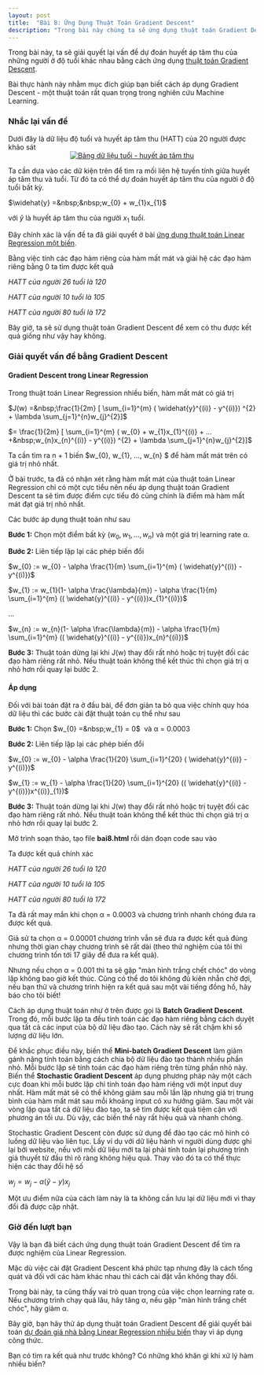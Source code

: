 ```yaml
---
layout: post
title:  "Bài 8: Ứng Dụng Thuật Toán Gradient Descent"
description: "Trong bài này chúng ta sẽ ứng dụng thuật toán Gradient Descent trong Machine Learning để dự đoán huyết áp tâm thu của những người ở độ tuổi khác nhau."
---
```


Trong bài này, ta sẽ giải quyết lại vấn đề dự đoán huyết áp tâm thu của những người ở độ tuổi khác nhau bằng cách ứng dụng <a href="https://dathoangnd.blogspot.com/2018/07/gradient-descent.html" rel="noopener" target="_blank">thuật toán Gradient Descent</a>.

Bài thực hành này nhằm mục đích giúp bạn biết cách áp dụng Gradient Descent - một thuật toán rất quan trọng trong nghiên cứu Machine Learning.
<!--more-->
<h3>
Nhắc lại vấn đề</h3>
Dưới đây là dữ liệu độ tuổi và huyết áp tâm thu (HATT) của 20 người được khảo sát

<div class="separator" style="clear: both; text-align: center;">
<a href="https://3.bp.blogspot.com/-wFpNeT5e4v8/W0VqLd7xQCI/AAAAAAAAD2k/zYJzqJmAA7AZ8jwiX3KQAduD2y2E32I5ACPcBGAYYCw/s1600/1.jpg" imageanchor="1" style="margin-left: 1em; margin-right: 1em;"><img alt="Bảng dữ liệu tuổi - huyết áp tâm thu" border="0" data-original-height="647" data-original-width="500" src="https://3.bp.blogspot.com/-wFpNeT5e4v8/W0VqLd7xQCI/AAAAAAAAD2k/zYJzqJmAA7AZ8jwiX3KQAduD2y2E32I5ACPcBGAYYCw/s1600/1.jpg" title="Bảng dữ liệu tuổi - huyết áp tâm thu" /></a></div>


Ta cần dựa vào các dữ kiện trên để tìm ra mối liên hệ tuyến tính giữa huyết áp tâm thu và tuổi. Từ đó ta có thể dự đoán huyết áp tâm thu của người ở độ tuổi bất kỳ.

$\widehat{y} =&nbsp;&nbsp;w_{0} + w_{1}x_{1}$

với&nbsp;$\widehat{y}$ là huyết áp tâm thu của người $x_{1}$ tuổi.

Đây chính xác là vấn đề ta đã giải quyết ở bài <a href="https://dathoangnd.blogspot.com/2018/07/ung-dung-linear-regression-mot-bien.html" rel="noopener" target="_blank">ứng dụng thuật toán Linear Regression một biến</a>.

Bằng việc tính các đạo hàm riêng của hàm mất mát và giải hệ các đạo hàm riêng bằng 0 ta tìm được kết quả

<i>HATT của người 26 tuổi là 120</i>

<i>HATT của người 10 tuổi là 105</i>

<i>HATT của người 80 tuổi là 172</i>

Bây giờ, ta sẽ sử dụng thuật toán Gradient Descent để xem có thu được kết quả giống như vậy hay không.
<h3>
Giải quyết vấn đề bằng Gradient Descent</h3>
<h4>
Gradient Descent trong Linear Regression</h4>
Trong thuật toán Linear Regression nhiều biến, hàm mất mát có giá trị

$J(w) =&nbsp;\frac{1}{2m} [ \sum_{i=1}^{m} ( \widehat{y}^{(i)} - y^{(i)}) ^{2} + \lambda \sum_{j=1}^{n}w_{j}^{2}]$

$= \frac{1}{2m} [ \sum_{i=1}^{m} ( w_{0} + w_{1}x_{1}^{(i)} + ... +&nbsp;w_{n}x_{n}^{(i)} - y^{(i)}) ^{2} + \lambda \sum_{j=1}^{n}w_{j}^{2}]$

Ta cần tìm ra&nbsp;n + 1 biến $w_{0}, w_{1}, ..., w_{n} $ để hàm mất mát trên có giá trị nhỏ nhất.

Ở bài trước, ta đã có nhận xét rằng hàm mất mát của thuật toán Linear Regression chỉ có một cực tiểu nên nếu áp dụng thuật toán Gradient Descent ta sẽ tìm được điểm cực tiểu đó cũng chính là điểm mà hàm mất mát đạt giá trị nhỏ nhất.

Các bước áp dụng thuật toán như sau

<strong>Bước 1:</strong>&nbsp;Chọn một điểm bất kỳ&nbsp;$(w_{0}, w_{1}, ..., w_{n})$ và một giá trị learning rate&nbsp;α.

<strong>Bước 2:</strong>&nbsp;Liên tiếp lặp lại các phép biến đổi

$w_{0} := w_{0} - \alpha \frac{1}{m} \sum_{i=1}^{m} ( \widehat{y}^{(i)} - y^{(i)})$

$w_{1} := w_{1}(1- \alpha \frac{\lambda}{m}) - \alpha \frac{1}{m} \sum_{i=1}^{m} (( \widehat{y}^{(i)} - y^{(i)})x_{1}^{(i)})$

...

$w_{n} := w_{n}(1- \alpha \frac{\lambda}{m}) - \alpha \frac{1}{m} \sum_{i=1}^{m} (( \widehat{y}^{(i)} - y^{(i)})x_{n}^{(i)})$

<strong>Bước 3:</strong> Thuật toán dừng lại khi J(w) thay đổi rất nhỏ hoặc trị tuyệt đối các đạo hàm riêng rất nhỏ. Nếu thuật toán không thể kết thúc thì chọn giá trị&nbsp;α nhỏ hơn rồi quay lại bước 2.
<h4>
Áp dụng</h4>
Đối với bài toán đặt ra ở đầu bài, để đơn giản ta bỏ qua việc chính quy hóa dữ liệu thì các bước cài đặt thuật toán cụ thể như sau

<strong>Bước 1:</strong>&nbsp;Chọn $w_{0} =&nbsp;w_{1} = 0$&nbsp; và α = 0.0003

<strong>Bước 2:</strong>&nbsp;Liên tiếp lặp lại các phép biến đổi

$w_{0} := w_{0} - \alpha \frac{1}{20} \sum_{i=1}^{20} ( \widehat{y}^{(i)} - y^{(i)})$

$w_{1} := w_{1} - \alpha \frac{1}{20} \sum_{i=1}^{20} (( \widehat{y}^{(i)} - y^{(i)})x^{(i)}_{1})$

<strong>Bước 3:</strong> Thuật toán dừng lại khi J(w) thay đổi rất nhỏ hoặc trị tuyệt đối các đạo hàm riêng rất nhỏ. Nếu thuật toán không thể kết thúc thì chọn giá trị&nbsp;α nhỏ hơn rồi quay lại bước 2.

Mở trình soạn thảo, tạo file <strong>bai8.html</strong> rồi dán đoạn code sau vào

<script src="https://gist.github.com/dathoangnd/b1f684f4d45e1bc1ae15e8b58ce23c24.js"></script>
Ta được kết quả chính xác

<i>HATT của người 26 tuổi là 120</i>

<i>HATT của người 10 tuổi là 105</i>

<i>HATT của người 80 tuổi là 172</i>

Ta đã rất may mắn khi chọn&nbsp;α = 0.0003 và chương trình nhanh chóng đưa ra được kết quả.

Giả sử ta chọn&nbsp;α = 0.00001 chương trình vẫn sẽ đưa ra được kết quả đúng nhưng thời gian chạy chương trình sẽ rất dài (theo thử nghiệm của tôi thì chương trình tốn tới 17 giây để đưa ra kết quả).

Nhưng nếu chọn&nbsp;α = 0.001 thì ta sẽ gặp "màn hình trắng chết chóc" do vòng lặp không bao giờ kết thúc. Cũng có thể do tôi không đủ kiên nhẫn chờ đợi, nếu bạn thử và chương trình hiện ra kết quả sau một vài tiếng đồng hồ, hãy báo cho tôi biết!

Cách áp dụng thuật toán như ở trên được gọi là <b>Batch Gradient Descent</b>. Trong đó, mỗi bước lặp ta đều tính toán các đạo hàm riêng bằng cách duyệt qua tất cả các input của bộ dữ liệu đào tạo. Cách này sẽ rất chậm khi số lượng dữ liệu lớn.

Để khắc phục điều này, biến thể <b>Mini-batch Gradient Descent</b> làm giảm gánh nặng tính toán bằng cách chia bộ dữ liệu đào tạo thành nhiều phần nhỏ. Mỗi bước lặp sẽ tính toán các đạo hàm riêng trên từng phần nhỏ này. Biến thể <b>Stochastic Gradient Descent</b> áp dụng phương pháp này một cách cực đoan khi mỗi bước lặp chỉ tính toán đạo hàm riêng với một input duy nhất. Hàm mất mát sẽ có thể không giảm sau mỗi lần lặp nhưng giá trị trung bình của hàm mất mát sau mỗi khoảng input có xu hướng giảm. Sau một vài vòng lặp qua tất cả dữ liệu đào tạo, ta sẽ tìm được kết quả tiệm cận với phương án tối ưu. Dù vậy, các biến thể này rất hiệu quả và nhanh chóng.

Stochastic Gradient Descent còn được sử dụng để đào tạo các mô hình có luồng dữ liệu vào liên tục. Lấy ví dụ với dữ liệu hành vi người dùng được ghi lại bởi website, nếu với mỗi dữ liệu mới ta lại phải tính toán lại phương trình giả thuyết từ đầu thì rõ ràng không hiệu quả. Thay vào đó ta có thể thực hiện các thay đổi hệ số

$w_{j} = w_{j} - \alpha ( \widehat{y} - y)x_{j}$

Một ưu điểm nữa của cách làm này là ta không cần lưu lại dữ liệu mới vì thay đổi đã được cập nhật.
<h3>
Giờ đến lượt bạn</h3>
Vậy là bạn đã biết cách ứng dụng thuật toán Gradient Descent để tìm ra được nghiệm của Linear Regression.

Mặc dù việc cài đặt Gradient Descent khá phức tạp nhưng đây là cách tổng quát và đối với các hàm khác nhau thì cách cài đặt vẫn không thay đổi.

Trong bài này, ta cũng thấy vai trò quan trọng của việc chọn learning rate&nbsp;α. Nếu chương trình chạy quá lâu, hãy tăng&nbsp;α, nếu gặp "màn hình trắng chết chóc", hãy giảm&nbsp;α.

Bây giờ, bạn hãy thử áp dụng thuật toán Gradient Descent để giải quyết bài toán <a href="https://dathoangnd.blogspot.com/2018/07/ung-dung-linear-regression-nhieu-bien.html" rel="noopener" target="_blank">dự đoán giá nhà bằng Linear Regression nhiều biến</a>&nbsp;thay vì áp dụng công thức.

Bạn có tìm ra kết quả như trước không? Có những khó khăn gì khi xử lý hàm nhiều biến?